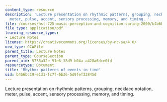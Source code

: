 ```yaml
---
content_type: resource
description: 'Lecture presentation on rhythmic patterns, grouping, necklace notation,
  meter, pulse, accent, sensory processing, memory, and timing. '
file: /courses/hst-725-music-perception-and-cognition-spring-2009/b4b6bc19e131fc7f6b365d0fef32845d_MITHST_725S09_lec16_rhy.pdf
file_type: application/pdf
learning_resource_types:
- Lecture Notes
license: https://creativecommons.org/licenses/by-nc-sa/4.0/
ocw_type: OCWFile
parent_title: Lecture Notes
parent_type: CourseSection
parent_uid: 5738a32e-91e6-38d9-b04a-a428a6dce0fd
resourcetype: Document
title: 'Rhythm: patterns of events in time'
uid: b4b6bc19-e131-fc7f-6b36-5d0fef32845d
---
```

Lecture presentation on rhythmic patterns, grouping, necklace notation, meter, pulse, accent, sensory processing, memory, and timing. 